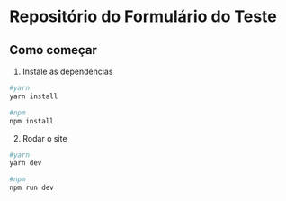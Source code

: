 # Repositório do Formulário do Teste

## Como começar
1. Instale as dependências
```bash
#yarn
yarn install

#npm
npm install
```

2. Rodar o site
``` bash
#yarn
yarn dev

#npm
npm run dev
```